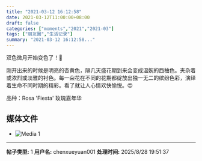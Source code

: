 ```yaml
---
title: "2021-03-12 16:12:58"
date: 2021-03-12T11:00:00+08:00
draft: false
categories: ["moments","2021","2021-03"]
tags: ["朋友圈","生活记录"]
summary: "2021-03-12 16:12:58..."
---
```


双色微月开始变色了！🥰

刚开出来的时候是明亮的杏黄色，隔几天盛花期到来会变成温婉的西柚色。夹杂着或浓烈或淡雅的衬色。每一朵花在不同的花期都绽放出独一无二的缤纷色彩，演绎着生命不同时期的精彩。看了就让人心情欢快愉悦。😍

品种：Rosa 'Fiesta' 玫瑰嘉年华

## 媒体文件

- ![Media 1](/Moments/photos/2021-03-12/202103121612580.jpg)

---

**帖子类型:** 1
**用户名:** chenxueyuan001
**处理时间:** 2025/8/28 19:51:37